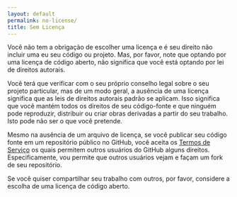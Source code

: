 ```yaml
---
layout: default
permalink: no-license/
title: Sem Licença
---
```


Você não tem a obrigação de escolher uma licença e é seu direito não incluir uma eu seu código ou projeto. Mas, por favor, note que optando por uma licença de código aberto, não significa que você está optando por lei de direitos autorais. 

Você terá que verificar com o seu próprio conselho legal sobre o seu projeto particular, mas de um modo geral, a ausência de uma licença significa que as leis de direitos autorais padrão se aplicam. Isso significa que você mantém todos os direitos de seu código-fonte e que ninguém pode reproduzir, distribuir ou criar obras derivadas a partir do seu trabalho. Isto pode não ser o que você pretende.

Mesmo na ausência de um arquivo de licença, se você publicar seu código fonte em um repositório público no GitHub, você aceita os [Termos de Serviço](https://help.github.com/articles/github-terms-of-service) os quais permitem outros usuários do GitHub alguns direitos. Especificamente, vou permite que outros usuários vejam e façam um fork de seu repositório.

Se você quiser compartilhar seu trabalho com outros, por favor, considere a escolha de uma licença de código aberto.